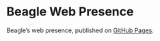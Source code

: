 # Beagle Web Presence

Beagle’s web presence, published on [GitHub Pages](https://jGleitz.github.io/Beagle/branches/fix-coverage-report).